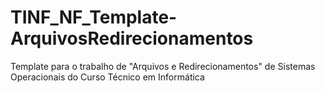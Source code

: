 # TINF_NF_Template-ArquivosRedirecionamentos
Template para o trabalho de "Arquivos e Redirecionamentos" de Sistemas Operacionais do Curso Técnico em Informática
